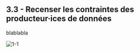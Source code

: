 ## 3.3 - Recenser les contraintes des producteur·ices de données 

blablabla 

![1-1](/images/algo/1-1.png)
